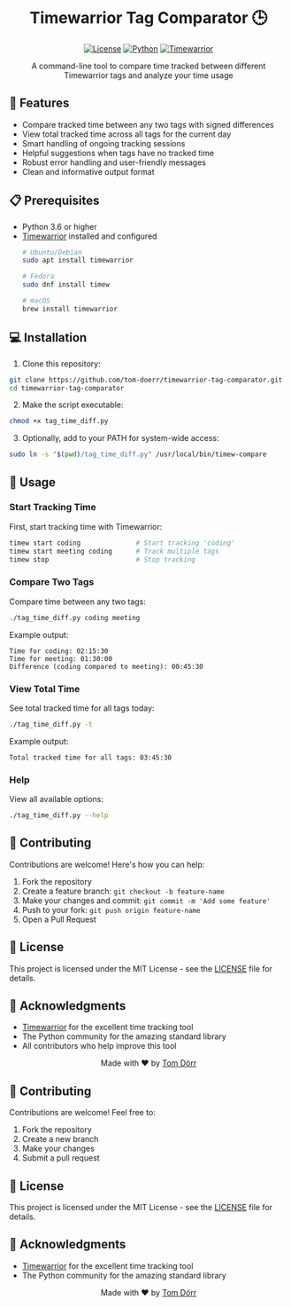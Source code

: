 <div align="center">

# Timewarrior Tag Comparator 🕒

[![License](https://img.shields.io/badge/license-MIT-blue.svg?style=for-the-badge)](LICENSE)
[![Python](https://img.shields.io/badge/python-3.6+-blue.svg?style=for-the-badge&logo=python&logoColor=white)](https://www.python.org)
[![Timewarrior](https://img.shields.io/badge/timewarrior-compatible-orange.svg?style=for-the-badge)](https://timewarrior.net/)

A command-line tool to compare time tracked between different Timewarrior tags and analyze your time usage
</div>

## 🚀 Features

- Compare tracked time between any two tags with signed differences
- View total tracked time across all tags for the current day
- Smart handling of ongoing tracking sessions
- Helpful suggestions when tags have no tracked time
- Robust error handling and user-friendly messages
- Clean and informative output format

## 📋 Prerequisites

- Python 3.6 or higher
- [Timewarrior](https://timewarrior.net/) installed and configured
  ```bash
  # Ubuntu/Debian
  sudo apt install timewarrior
  
  # Fedora
  sudo dnf install timew
  
  # macOS
  brew install timewarrior
  ```

## 💻 Installation

1. Clone this repository:
```bash
git clone https://github.com/tom-doerr/timewarrior-tag-comparator.git
cd timewarrior-tag-comparator
```

2. Make the script executable:
```bash
chmod +x tag_time_diff.py
```

3. Optionally, add to your PATH for system-wide access:
```bash
sudo ln -s "$(pwd)/tag_time_diff.py" /usr/local/bin/timew-compare
```

## 🎯 Usage

### Start Tracking Time

First, start tracking time with Timewarrior:
```bash
timew start coding              # Start tracking 'coding'
timew start meeting coding      # Track multiple tags
timew stop                      # Stop tracking
```

### Compare Two Tags

Compare time between any two tags:
```bash
./tag_time_diff.py coding meeting
```

Example output:
```
Time for coding: 02:15:30
Time for meeting: 01:30:00
Difference (coding compared to meeting): 00:45:30
```

### View Total Time

See total tracked time for all tags today:
```bash
./tag_time_diff.py -t
```

Example output:
```
Total tracked time for all tags: 03:45:30
```

### Help

View all available options:
```bash
./tag_time_diff.py --help
```

## 🤝 Contributing

Contributions are welcome! Here's how you can help:

1. Fork the repository
2. Create a feature branch: `git checkout -b feature-name`
3. Make your changes and commit: `git commit -m 'Add some feature'`
4. Push to your fork: `git push origin feature-name`
5. Open a Pull Request

## 📄 License

This project is licensed under the MIT License - see the [LICENSE](LICENSE) file for details.

## 🙏 Acknowledgments

- [Timewarrior](https://timewarrior.net/) for the excellent time tracking tool
- The Python community for the amazing standard library
- All contributors who help improve this tool

<div align="center">

Made with ❤️ by [Tom Dörr](https://github.com/tom-doerr)

</div>

## 🤝 Contributing

Contributions are welcome! Feel free to:

1. Fork the repository
2. Create a new branch
3. Make your changes
4. Submit a pull request

## 📄 License

This project is licensed under the MIT License - see the [LICENSE](LICENSE) file for details.

## 🙏 Acknowledgments

- [Timewarrior](https://timewarrior.net/) for the excellent time tracking tool
- The Python community for the amazing standard library

<div align="center">

Made with ❤️ by [Tom Dörr](https://github.com/tom-doerr)

</div>
